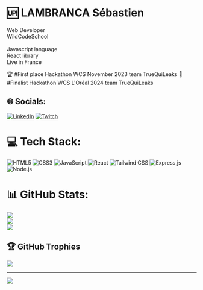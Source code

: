 # 🆙 LAMBRANCA Sébastien 
Web Developer <br>WildCodeSchool<br><br>Javascript language<br>React library<br>Live in France

🏆 #First place Hackathon WCS November 2023 team TrueQuiLeaks
🥈 #Finalist Hackathon WCS L'Oréal 2024 team TrueQuiLeaks

## 🌐 Socials:
[![LinkedIn](https://img.shields.io/badge/LinkedIn-%230077B5.svg?logo=linkedin&logoColor=white)](https://linkedin.com/in/https://www.linkedin.com/in/s%C3%A9bastien-lambranca-46ab7025a/) [![Twitch](https://img.shields.io/badge/Twitch-%239146FF.svg?logo=Twitch&logoColor=white)](https://twitch.tv/.kyzek) 

# 💻 Tech Stack:
![HTML5](https://img.shields.io/badge/-HTML5-E34F26?style=for-the-badge&logo=html5&logoColor=white)
![CSS3](https://img.shields.io/badge/-CSS3-1572B6?style=for-the-badge&logo=css3&logoColor=white)
![JavaScript](https://img.shields.io/badge/-JavaScript-F7DF1E?style=for-the-badge&logo=javascript&logoColor=black)
![React](https://img.shields.io/badge/-React-61DAFB?style=for-the-badge&logo=react&logoColor=white)
![Tailwind CSS](https://img.shields.io/badge/-Tailwind_CSS-38B2AC?style=for-the-badge&logo=tailwind-css&logoColor=white)
![Express.js](https://img.shields.io/badge/Express.js-404D59?style=for-the-badge&logo=express&logoColor=white)
![Node.js](https://img.shields.io/badge/Node.js-339933?style=for-the-badge&logo=node.js&logoColor=white)


# 📊 GitHub Stats:
![](https://github-readme-stats.vercel.app/api?username=Lambseb&theme=vision-friendly-dark&hide_border=false&include_all_commits=false&count_private=false)<br/>
![](https://github-readme-streak-stats.herokuapp.com/?user=Lambseb&theme=vision-friendly-dark&hide_border=false)<br/>
![](https://github-readme-stats.vercel.app/api/top-langs/?username=Lambseb&theme=vision-friendly-dark&hide_border=false&include_all_commits=false&count_private=false&layout=compact)

## 🏆 GitHub Trophies
![](https://github-profile-trophy.vercel.app/?username=Lambseb&theme=radical&no-frame=false&no-bg=true&margin-w=4)

---
[![](https://visitcount.itsvg.in/api?id=Lambseb&icon=0&color=7)](https://visitcount.itsvg.in)

<!-- Proudly created with GPRM ( https://gprm.itsvg.in ) -->
